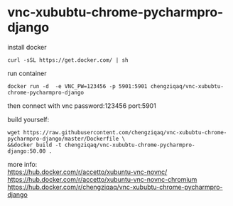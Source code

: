 # vnc-xububtu-chrome-pycharmpro-django

install docker
```shell
curl -sSL https://get.docker.com/ | sh
```
run container
```shell
docker run -d  -e VNC_PW=123456 -p 5901:5901 chengziqaq/vnc-xububtu-chrome-pycharmpro-django
```
then connect with vnc password:123456 port:5901

build yourself:
```shell
wget https://raw.githubusercontent.com/chengziqaq/vnc-xububtu-chrome-pycharmpro-django/master/Dockerfile \
&&docker build -t chengziqaq/vnc-xububtu-chrome-pycharmpro-django:50.00 .
```

more info:  
https://hub.docker.com/r/accetto/xubuntu-vnc-novnc/  
https://hub.docker.com/r/accetto/xubuntu-vnc-novnc-chromium  
https://hub.docker.com/r/chengziqaq/vnc-xububtu-chrome-pycharmpro-django
